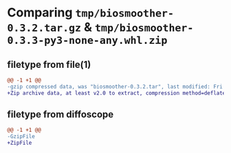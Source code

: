# Comparing `tmp/biosmoother-0.3.2.tar.gz` & `tmp/biosmoother-0.3.3-py3-none-any.whl.zip`

## filetype from file(1)

```diff
@@ -1 +1 @@
-gzip compressed data, was "biosmoother-0.3.2.tar", last modified: Fri Jun 16 08:24:09 2023, max compression
+Zip archive data, at least v2.0 to extract, compression method=deflate
```

## filetype from diffoscope

```diff
@@ -1 +1 @@
-GzipFile
+ZipFile
```

